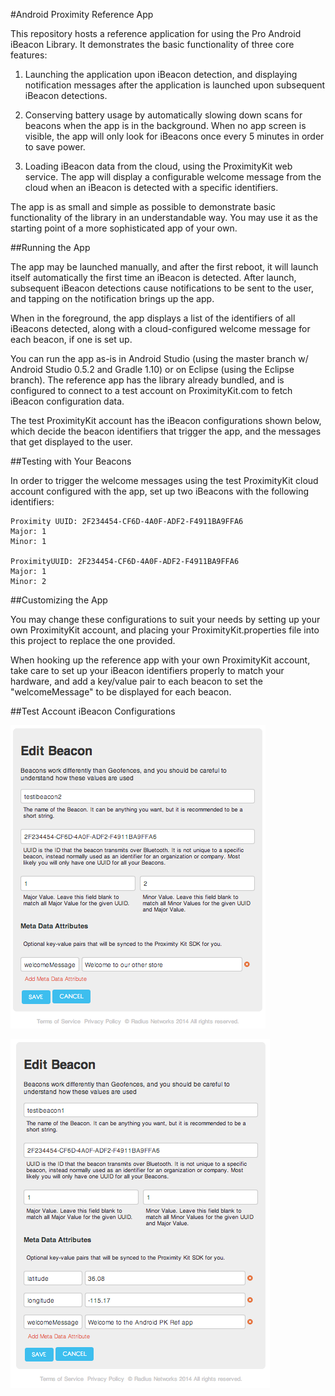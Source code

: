 #Android Proximity Reference App

This repository hosts a reference application for using the Pro Android iBeacon Library.  It demonstrates the basic functionality of three core features:

1. Launching the application upon iBeacon detection, and displaying notification messages after the application is launched upon subsequent iBeacon detections.

2. Conserving battery usage by automatically slowing down scans for beacons when the app is in the background.  When no app screen is visible, the app will only look for iBeacons once every 5 minutes in order to save power.

3. Loading iBeacon data from the cloud, using the ProximityKit web service.  The app will display a configurable welcome message from the cloud when an iBeacon is detected with a specific identifiers.

The app is as small and simple as possible to demonstrate basic functionality of the library in an understandable way.  You may use it as the starting point of a more sophisticated app of your own.

##Running the App

The app may be launched manually, and after the first reboot, it will launch itself automatically the first time an iBeacon is detected.  After launch, subsequent iBeacon detections cause notifications to be sent to the user, and tapping on the notification brings up the app.

When in the foreground, the app displays a list of the identifiers of all iBeacons detected, along with a cloud-configured welcome message for each beacon, if one is set up.

You can run the app as-is in Android Studio (using the master branch w/ Android Studio 0.5.2 and Gradle 1.10) or on Eclipse (using the Eclipse branch).  The reference app has the library already bundled, and is configured to connect to a test account on ProximityKit.com to fetch iBeacon configuration data.

The test ProximityKit account has the iBeacon configurations shown below, which decide the beacon identifiers that trigger the app, and the messages that get displayed to the user.

##Testing with Your Beacons

In order to trigger the welcome messages using the test ProximityKit cloud account configured with the app, set up two iBeacons with the following identifiers:

    Proximity UUID: 2F234454-CF6D-4A0F-ADF2-F4911BA9FFA6
    Major: 1
    Minor: 1

    ProximityUUID: 2F234454-CF6D-4A0F-ADF2-F4911BA9FFA6
    Major: 1
    Minor: 2

##Customizing the App

You may change these configurations to suit your needs by setting up your own ProximityKit account, and placing your ProximityKit.properties file into this project to replace the one provided.

When hooking up the reference app with your own ProximityKit account, take care to set up your iBeacon identifiers properly to match your hardware, and add a key/value pair to each beacon to set the "welcomeMessage" to be displayed for each beacon.

##Test Account iBeacon Configurations

![beacon 1](./doc-images/beacon1config.png)

![beacon 2](./doc-images/beacon2config.png)